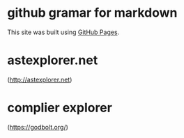 # github gramar for markdown

This site was built using [GitHub Pages](https://docs.github.com/en/get-started/writing-on-github/getting-started-with-writing-and-formatting-on-github/basic-writing-and-formatting-syntax).

# astexplorer.net

(http://astexplorer.net)

# complier explorer

(https://godbolt.org/)

